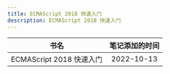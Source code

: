```yaml
---
title: ECMAScript 2018 快速入门
description: ECMAScript 2018 快速入门
---
```


|           书名           | 笔记添加的时间 |
| :----------------------: | :------------: |
| ECMAScript 2018 快速入门 |   2022-10-13   |